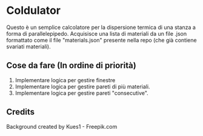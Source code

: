 # Coldulator
Questo è un semplice calcolatore per la dispersione termica di una stanza a forma di parallelepipedo. Acquisisce una lista di materiali da un file .json formattato come il file "materials.json" presente nella repo (che già contiene svariati materiali).

## Cose da fare (In ordine di priorità)
1. Implementare logica per gestire finestre
2. Implementare logica per gestire pareti di più materiali.
3. Implementare logica per gestire pareti "consecutive".


## Credits
Background created by Kues1 - Freepik.com
